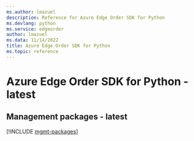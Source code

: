 ```yaml
---
ms.author: lmazuel
description: Reference for Azure Edge Order SDK for Python
ms.devlang: python
ms.service: edgeorder
author: lmazuel
ms.data: 11/14/2022
title: Azure Edge Order SDK for Python
ms.topic: reference
---
```

# Azure Edge Order SDK for Python - latest

## Management packages - latest
[!INCLUDE [mgmt-packages](edge-order-mgmt-index.md)]